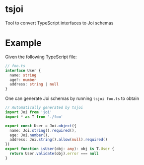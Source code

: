# tsjoi
Tool to convert TypeScript interfaces to Joi schemas

# Example

Given the following TypeScript file:

```typescript
// foo.ts
interface User {
  name: string
  age?: number
  address: string | null
}
```

One can generate Joi schemas by running `tsjoi foo.ts` to obtain

```typescript
// Automatically generated by tsjoi
import Joi from 'joi'
import * as T from './foo'

export const User = Joi.object({
  name: Joi.string().required(),
  age: Joi.number(),
  address: Joi.string().allow(null).required()
})
export function isUser(obj: any): obj is T.User {
  return User.validate(obj).error === null
}
```
